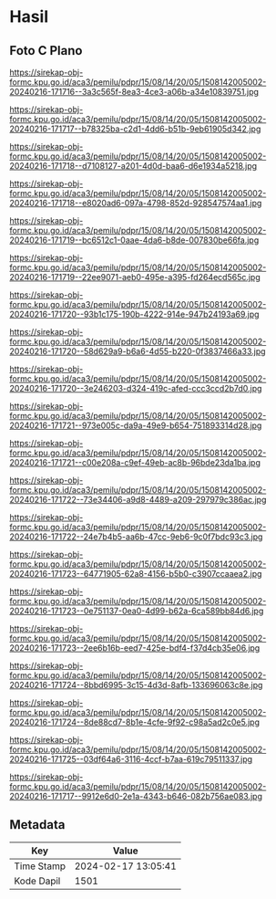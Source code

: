 # Hasil

## Foto C Plano

https://sirekap-obj-formc.kpu.go.id/aca3/pemilu/pdpr/15/08/14/20/05/1508142005002-20240216-171716--3a3c565f-8ea3-4ce3-a06b-a34e10839751.jpg

https://sirekap-obj-formc.kpu.go.id/aca3/pemilu/pdpr/15/08/14/20/05/1508142005002-20240216-171717--b78325ba-c2d1-4dd6-b51b-9eb61905d342.jpg

https://sirekap-obj-formc.kpu.go.id/aca3/pemilu/pdpr/15/08/14/20/05/1508142005002-20240216-171718--d7108127-a201-4d0d-baa6-d6e1934a5218.jpg

https://sirekap-obj-formc.kpu.go.id/aca3/pemilu/pdpr/15/08/14/20/05/1508142005002-20240216-171718--e8020ad6-097a-4798-852d-928547574aa1.jpg

https://sirekap-obj-formc.kpu.go.id/aca3/pemilu/pdpr/15/08/14/20/05/1508142005002-20240216-171719--bc6512c1-0aae-4da6-b8de-007830be66fa.jpg

https://sirekap-obj-formc.kpu.go.id/aca3/pemilu/pdpr/15/08/14/20/05/1508142005002-20240216-171719--22ee9071-aeb0-495e-a395-fd264ecd565c.jpg

https://sirekap-obj-formc.kpu.go.id/aca3/pemilu/pdpr/15/08/14/20/05/1508142005002-20240216-171720--93b1c175-190b-4222-914e-947b24193a69.jpg

https://sirekap-obj-formc.kpu.go.id/aca3/pemilu/pdpr/15/08/14/20/05/1508142005002-20240216-171720--58d629a9-b6a6-4d55-b220-0f3837466a33.jpg

https://sirekap-obj-formc.kpu.go.id/aca3/pemilu/pdpr/15/08/14/20/05/1508142005002-20240216-171720--3e246203-d324-419c-afed-ccc3ccd2b7d0.jpg

https://sirekap-obj-formc.kpu.go.id/aca3/pemilu/pdpr/15/08/14/20/05/1508142005002-20240216-171721--973e005c-da9a-49e9-b654-751893314d28.jpg

https://sirekap-obj-formc.kpu.go.id/aca3/pemilu/pdpr/15/08/14/20/05/1508142005002-20240216-171721--c00e208a-c9ef-49eb-ac8b-96bde23da1ba.jpg

https://sirekap-obj-formc.kpu.go.id/aca3/pemilu/pdpr/15/08/14/20/05/1508142005002-20240216-171722--73e34406-a9d8-4489-a209-297979c386ac.jpg

https://sirekap-obj-formc.kpu.go.id/aca3/pemilu/pdpr/15/08/14/20/05/1508142005002-20240216-171722--24e7b4b5-aa6b-47cc-9eb6-9c0f7bdc93c3.jpg

https://sirekap-obj-formc.kpu.go.id/aca3/pemilu/pdpr/15/08/14/20/05/1508142005002-20240216-171723--64771905-62a8-4156-b5b0-c3907ccaaea2.jpg

https://sirekap-obj-formc.kpu.go.id/aca3/pemilu/pdpr/15/08/14/20/05/1508142005002-20240216-171723--0e751137-0ea0-4d99-b62a-6ca589bb84d6.jpg

https://sirekap-obj-formc.kpu.go.id/aca3/pemilu/pdpr/15/08/14/20/05/1508142005002-20240216-171723--2ee6b16b-eed7-425e-bdf4-f37d4cb35e06.jpg

https://sirekap-obj-formc.kpu.go.id/aca3/pemilu/pdpr/15/08/14/20/05/1508142005002-20240216-171724--8bbd6995-3c15-4d3d-8afb-133696063c8e.jpg

https://sirekap-obj-formc.kpu.go.id/aca3/pemilu/pdpr/15/08/14/20/05/1508142005002-20240216-171724--8de88cd7-8b1e-4cfe-9f92-c98a5ad2c0e5.jpg

https://sirekap-obj-formc.kpu.go.id/aca3/pemilu/pdpr/15/08/14/20/05/1508142005002-20240216-171725--03df64a6-3116-4ccf-b7aa-619c79511337.jpg

https://sirekap-obj-formc.kpu.go.id/aca3/pemilu/pdpr/15/08/14/20/05/1508142005002-20240216-171717--9912e6d0-2e1a-4343-b646-082b756ae083.jpg


## Metadata

| Key        | Value               |
| ---------- | ------------------- |
| Time Stamp | 2024-02-17 13:05:41 |
| Kode Dapil | 1501                |



